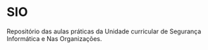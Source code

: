 # SIO

Repositório das aulas práticas da Unidade curricular de Segurança Informática e Nas Organizações.
